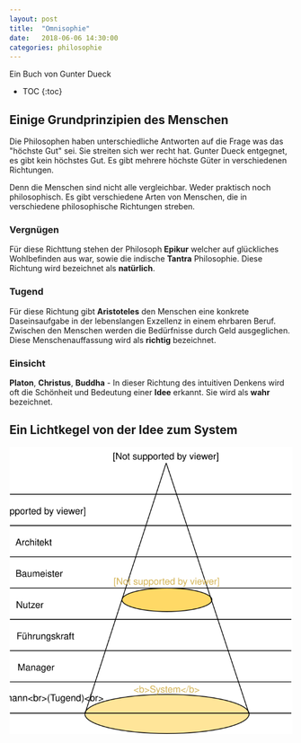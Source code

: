 ```yaml
---
layout: post
title:  "Omnisophie"
date:   2018-06-06 14:30:00
categories: philosophie
---
```


Ein Buch von Gunter Dueck


* TOC
{:toc}

## Einige Grundprinzipien des Menschen

Die Philosophen haben unterschiedliche Antworten auf die Frage was das "höchste Gut" sei. Sie streiten sich wer recht hat.
Gunter Dueck entgegnet, es gibt kein höchstes Gut. Es gibt mehrere höchste Güter in verschiedenen Richtungen.

Denn die Menschen sind nicht alle vergleichbar. Weder praktisch noch philosophisch. Es gibt verschiedene Arten von Menschen, die in verschiedene philosophische Richtungen streben.

### Vergnügen

Für diese Richttung stehen der Philosoph **Epikur** welcher auf glückliches Wohlbefinden aus war, sowie die indische **Tantra** Philosophie. Diese Richtung wird bezeichnet als **natürlich**.

### Tugend

Für diese Richtung gibt **Aristoteles** den Menschen eine konkrete Daseinsaufgabe in der lebenslangen Exzellenz in einem ehrbaren Beruf. Zwischen den Menschen werden die Bedürfnisse durch Geld ausgeglichen. Diese Menschenauffassung wird als **richtig** bezeichnet.

### Einsicht

**Platon**, **Christus**, **Buddha** - In dieser Richtung des intuitiven Denkens wird oft die Schönheit und Bedeutung einer **Idee** erkannt. Sie wird als **wahr** bezeichnet.

## Ein Lichtkegel von der Idee zum System

![Lichtkegel](/img/philosophie/lichtkegel.svg)
